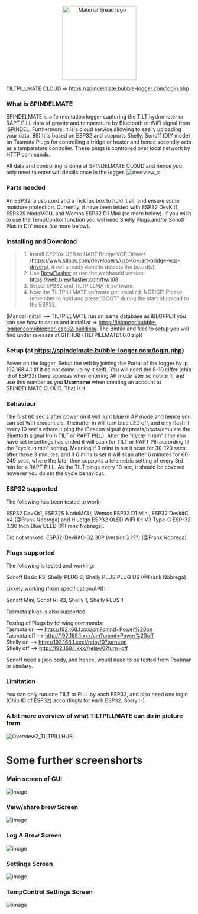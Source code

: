 <p align="center">
    <img width="200" src="https://user-images.githubusercontent.com/16992918/218797276-db2669b0-3015-4daa-a63e-b171f8bf125d.png" alt="Material Bread logo">
  </p>

TILTPILLMATE CLOUD => https://spindelmate.bubble-logger.com/login.php

### What is SPINDELMATE
SPINDELMATE is a fermentation logger capturing the TILT hydrometer or RAPT PILL data of gravity and temperature by Bluetooth or WiFI signal from iSPINDEL. Furthermore, it is a cloud service allowing to easily uploading your data.
89)
It is based on ESP32 and supports Shelly, Sonoff (DIY mode) an Tasmota Plugs for controlling a fridge or heater and hence secondly acts as a temperature controller. These plugs is controlled over local network by HTTP commands.

All data and controlling is done at SPINDELMATE CLOUD and hence you only need to enter wifi details once in the logger.
![overview_x](https://user-images.githubusercontent.com/16992918/218760899-e3352de1-693a-4ffb-9fd5-a7318df9352b.png)



### Parts needed
An ESP32, a usb cord and a TickTax box to hold it all, and ensure some moisture protection. Currently, it have been tested with ESP32 DevKit1, ESP32S NodeMCU, and Wemos ESP32 D1 Mini (se more below). If you wish to use the TempControl function you will need Shelly Plugs and/or Sonoff Plus in DIY mode (se more below).

### Installing and Download

> 1. Install  CP210x USB to UART Bridge VCP Drivers (https://www.silabs.com/developers/usb-to-uart-bridge-vcp-drivers), if not already done to detects the board(s).
> 2. Use [BrewFlasher](https://www.brewflasher.com/) or use the webbased version: https://web.brewflasher.com/fw/108
> 3. Select EPS32 and TILTPILLMATE software.
> 4. Now the TILTPILLMATE software get installed.
NOTICE! Please remember to hold and press “BOOT” during the start of upload to the ESP32.

(Manual install --> TILTPILLMATE run on same database as iBLOPPER you can see how to setup and install at => https://iblopper.bubble-logger.com/iblopper-esp32-building/. The Binfile and files to setup you will find under releases at GITHUB (TILTPILLMATE1.0.0.zip))

### Setup (at https://spindelmate.bubble-logger.com/login.php)
Power on the logger. Setup the wifi by joining the Portal of the logger by ip 192.168.4.1 (if it do not come up by it self). You will need the 8-10 ciffer (chip id of ESP32) there appreas when entering AP mode later so notice it, and use this number as you __Username__ when creating an account at SPINDELMATE CLOUD. That is it. 


### Behaviour
The first 60 sec´s after power on it will light blue in AP mode and hence you can set Wifi credentials. Theirafter in will turn blue LED off, and only flash it every 10 sec´s where it ping the iBeacon signal (repreats/boots/emulate the Bluettoth signal from TILT or RAPT PILL). After the "cycle in min" time you have set in settings has ended it will scan for TILT or RAPT Pill according til the "cycle in min" setting. Meaning if 3 mins is set it scan for 30-120 secs after those 3 minutes, and if 6 mins is set it will scan after 6 minutes for 60-240 secs, where the later then supports a telemetric setting of every 3rd min for a RAPT PILL. As the TILT pings every 10 sec, it should be covered however you do set the cycle behaviour.

### ESP32 supported
The following has been tested to work: 

ESP32 DevKit1, ESP32S NodeMCU, Wemos ESP32 D1 Mini, ESP32 DevkitC V4 (@Frank Nobrega) and HiLetgo ESP32 OLED WiFi Kit V3 Type-C ESP-32 0.96 Inch Blue OLED (@Frank Nobrega).

Did not worked:
ESP32-DevKitC-32 30P (version3 ???) (@Frank Nobrega)

### Plugs supported
The following is tested and working:

Sonoff Basic R3, Shelly PLUG S, Shelly PLUS PLUG US (@Frank Nobrega)

Likkely working (from specification/API):

Sonoff Mini, Sonof RFR3, Shelly 1, Shelly PLUS 1

Tasmota plugs is also supported.

Testing of Plugs by follwing commands:<br>
Tasmota on --> http://192.168.1.xxx/cm?cmnd=Power%20on <br>
Tasmota off --> http://192.168.1.xxx/cm?cmnd=Power%20off <br>
Shelly on --> http://192.168.1.xxx//relay/0?turn=on <br>
Shelly off --> http://192.168.1.xxx//relay/0?turn=off <br>

Sonoff need a json body, and hence, would need to be tested from Postman or similary.

### Limitation
You can only run one TILT or PILL by each ESP32, and also need one login (Chip ID of ESP32) accordingly for each ESP32. Sorry :-)


### A bit more overview of what TILTPILLMATE can do in picture form
![Overview2_TILTPILLHUB](https://user-images.githubusercontent.com/16992918/216809167-89c934cf-1837-4fd4-93a8-f659680b4091.png)

# Some further screenshorts 

### Main screen of GUI
![image](https://user-images.githubusercontent.com/16992918/216828058-57cb327c-d982-487b-91ea-8921dd5ec94f.png)



### Veiw/share brew Screen
![image](https://user-images.githubusercontent.com/16992918/216828103-2cee8475-b06a-4e3f-a93e-9c2936666bc2.png)




### Log A Brew Screen
![image](https://user-images.githubusercontent.com/16992918/216827141-b332b2c2-0c3b-4f27-9847-72126e33657a.png)


### Settings Screen
![image](https://user-images.githubusercontent.com/16992918/216828372-1fc6e4ff-acf3-47ce-8101-bf256755b7b0.png)


### TempControl Settings Screen
![image](https://user-images.githubusercontent.com/16992918/216828412-77f41cb6-89c0-4c72-99f6-639711e25404.png)


